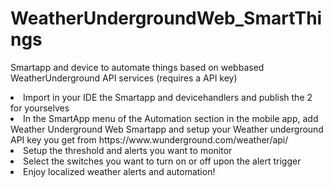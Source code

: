 
# WeatherUndergroundWeb_SmartThings
Smartapp and device to automate things based on webbased WeatherUnderground API services (requires a API key)

<li>Import in your IDE the Smartapp and devicehandlers and publish the 2 for yourselves</li>
<li>In the SmartApp menu of the Automation section in the mobile app, add Weather Underground Web Smartapp and setup your Weather underground API key you get from https://www.wunderground.com/weather/api/</li>
<li> Setup the threshold and alerts you want to monitor</li>
<li> Select the switches you want to turn on or off upon the alert trigger</li>
<li> Enjoy localized weather alerts and automation!</li>
